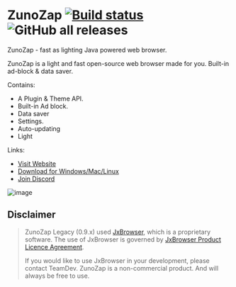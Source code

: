 # ZunoZap [![Build status](https://img.shields.io/appveyor/build/IsaiahPatton/zunozap?style=flat-square)](https://zunozap.javazilla.com/download) ![GitHub all releases](https://img.shields.io/github/downloads/zunozap/zunozap/total?style=flat-square)
ZunoZap - fast as lighting Java powered web browser.

ZunoZap is a light and fast open-source web browser made for you.
Built-in ad-block & data saver.

Contains:
- A Plugin & Theme API.
- Built-in Ad block.
- Data saver
- Settings.
- Auto-updating
- Light

Links:
- [Visit Website](https://zunozap.javazilla.com/)
- [Download for Windows/Mac/Linux](https://zunozap.javazilla.com/download)
- [Join Discord](https://discordapp.com/invite/66z7bjP)

![image](https://www.gnu.org/graphics/lgplv3-147x51.png)

## Disclaimer

> ZunoZap Legacy (0.9.x) used [JxBrowser](http://www.teamdev.com/jxbrowser), which is a proprietary software. 
> The use of JxBrowser is governed by [JxBrowser Product Licence Agreement](http://www.teamdev.com/jxbrowser-licence-agreement). 
>
> If you would like to use JxBrowser in your development, please contact TeamDev.
> ZunoZap is a non-commercial product. And will always be free to use.
